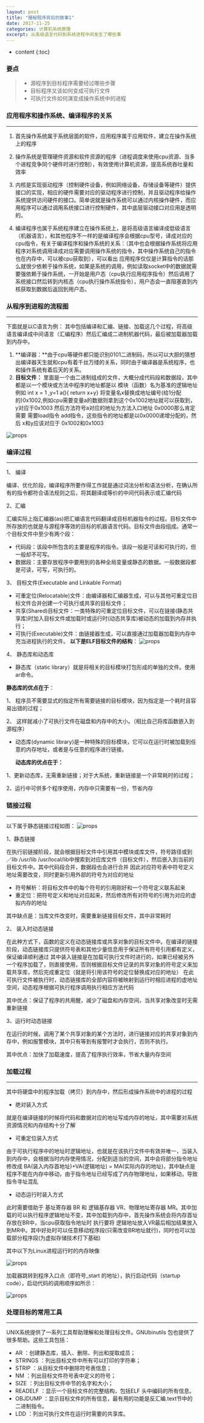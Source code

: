 ```yaml
---
layout: post
title: "揭秘程序背后的故事1"
date: 2017-11-25
categories: 计算机系统原理
excerpt: 从高级语言代码到系统进程中间发生了哪些事
---
```


* content
{:toc}

###   要点
 
>* 源程序到目标程序需要经过哪些步骤
>* 目标程序又该如何变成可执行文件
>* 可执行文件如何演变成操作系统中的进程
 
### 应用程序和操作系统、编译程序的关系 
---
1. 首先操作系统属于系统层面的软件，应用程序属于应用软件，建立在操作系统上的程序


2. 操作系统是管理硬件资源和软件资源的程序（进程调度来使用cpu资源、当多个进程竞争同个硬件时进行控制），有效使用计算机资源，提高系统吞吐量和效率


3. 内核是实现驱动程序（控制硬件设备，例如网络设备，存储设备等硬件）提供接口的实现，相应的硬件需要对应的驱动程序进行控制，并且驱动程序给操作系统提供访问硬件的接口。简单说就是操作系统可以通过内核操作硬件，而应用程序可以通过调用系统接口进行控制硬件，其中底层驱动接口对应用是透明的。 


4. 编译程序也属于系统程序建立在操作系统上，是将高级语言编译成低级语言（机器语言），和其他程序不一样的是编译程序会根据cpu型号，译成对应的cpu指令，有关于编译程序和操作系统的关系：（其中也会根据操作系统将应用程序对系统调用译成对应需要调用操作系统的指令，其中操作系统自己的指令也在内存中，可以被cpu获取到），可以看出 应用程序仅仅是计算指令的话那么就很少依赖于操作系统，如果是系统的调用，例如读取socket中的数据就需要强依赖于操作系统，一开始是用户态（cpu执行应用程序指令）然后调用了系统接口然后转到内核态（cpu执行操作系统指令），用户态会一直阻塞直到内核获取到数据后返回到用户态。
   
### 从程序到进程的流程图
---

下面就是以C语言为例： 其中包括编译和汇编、链接、加载这几个过程，将高级语言编译成中间语言（汇编程序）然后汇编成二进制机器代码，最后被加载器加载到内存中。


1. **编译器：**由于cpu等硬件都只能识别0101二进制码，所以可以大胆的猜想出编译器天生就和cpu有着千丝万缕的关系，同时由于编译器是系统程序，也和操作系统有着后天的关系。
2. **目标文件：** 里面是一个由二进制组成的文件，大概分成代码段和数据段，其中都是以一个模块或方法中程序的地址都是以 模块（函数）名为基准的逻辑地址 例如 int x = 1 ,y=1 a(){ return x+y} 
将变量名x替换成地址编号(给1分配的)0x1002,例如cpu需要变量a的数据则拿到这个0x1002地址就可以获取到，y对应于0x1003 然后方法符号a对应的地址为方法入口地址 0x0000那么肯定需要 需要load指令 add指令，这些指令的地址都是以0x0000递增分配的，然后 x和y应该对应于 0x1002和0x1003
 
![props](http://dymdmy2120.github.io//static/post_image/p-complier-link.jpg)


### 编译过程
---
1、 编译

编译、优化阶段，编译程序所要作得工作就是通过词法分析和语法分析，在确认所有的指令都符合语法规则之后，将其翻译成等价的中间代码表示或汇编代码

2、汇编 

汇编实际上指汇编器(as)把汇编语言代码翻译成目标机器指令的过程。目标文件中所存放的也就是与源程序等效的目标的机器语言代码。目标文件由段组成。通常一个目标文件中至少有两个段：
 
* 代码段：该段中所包含的主要是程序的指令。该段一般是可读和可执行的，但一般却不可写。
* 数据段：主要存放程序中要用到的各种全局变量或静态的数据。一般数据段都是可读，可写，可执行的。

3、 目标文件(Executable and Linkable Format)

* 可重定位(Relocatable)文件：由编译器和汇编器生成，可以与其他可重定位目标文件合并创建一个可执行或共享的目标文件；
* 共享(Shared)目标文件：一类特殊的可重定位目标文件，可以在链接(静态共享库)时加入目标文件或加载时或运行时(动态共享库)被动态的加载到内存并执行；
* 可执行(Executable)文件：由链接器生成，可以直接通过加载器加载到内存中充当进程执行的文件。
**以下是ELF目标文件的结构**：
![props](http://dymdmy2120.github.com//static/post_image/elf.png)
 
4、 静态库和动态库

* 静态库（static library）就是将相关的目标模块打包形成的单独的文件。使用ar命令。
 
 **静态库的优点在于**：

1、 程序员不需要显式的指定所有需要链接的目标模块，因为指定是一个耗时且容易出错的过程；


2、 这样就减小了可执行文件在磁盘和内存中的大小。（相比自己将库函数嵌入到源程序）


* 动态库(dynamic library)是一种特殊的目标模块，它可以在运行时被加载到任意的内存地址，或者是与任意的程序进行链接。
 
   **动态库的优点在于：**
 
1、更新动态库，无需重新链接；对于大系统，重新链接是一个非常耗时的过程；


2、运行中可供多个程序使用，内存中只需要有一份，节省内存

### 链接过程
---
以下属于静态链接过程如图：
![props](http://dymdmy2120.github.io//static/post_image/link.jpg)

1、静态链接

在执行前链接阶段，就会根据目标文件中引用其中模块或库文件，符号路径或到 ／lib /usr/lib /usr/local/lib中搜索到对应库文件（目标文件），然后嵌入到当前的目标文件中。其中代码段合并，数据段也会进行合并 因此对应符号表中符号定义地址需要改变，同时更新引用外部的符号为对应的地址

* 符号解析：将目标文件中的每个符号的引用刚好和一个符号定义联系起来
* 重定位：把符号定义和地址对应起来，然后修改所有对符号的引用为对应的虚拟内存的地址


其中缺点是：当库文件改变时，需要重新链接目标文件，其中非常耗时

2、 装入时动态链接

在此种方式下，函数的定义在动态链接库或共享对象的目标文件中。在编译的链接阶段，动态链接库只提供符号表和其他少量信息用于保证所有符号引用都有定义，保证编译顺利通过
其中装入链接是在加载可执行文件时进行的，如果已经被另外一个程序加载了，则直接使用，否则根据目标文件记录的共享对象的符号定义来加载共享库，然后完成重定位（就是将引用该符号的定位替换成对应的地址）
在此可执行文件被执行时，动态链接库的全部内容将被映射到运行时相应进程的虚地址空间，动态程序根据可执行程序调用执行相应方法代码


其中优点：保证了程序的共用醒，减少了磁盘和内存空间，当共享对象改变时无需重新链接


3、运行时动态链接

在运行的时候，调用了某个共享对象的某个方法时，进行链接对应的共享对象到内存中，例如报警模块，其中只有等到有报警时才会执行，否则不执行。
 
其中优点：加快了加载速度，提高了程序执行效率，节省大量内存空间
 
### 加载过程
---
其中将硬盘中的程序加载（拷贝）到内存中，然后形成操作系统中的进程的过程

* 绝对装入方式

就是在编译链接的时候将代码和数据对应的地址写成内存的地址，其中需要对系统资源情况和内存结构十分了解

* 可重定位装入方式

由于可执行程序中的地址时逻辑地址，也就是在该执行文件中有效并唯一，当装入到内存中，会根据当时内存使用情况，分配到适当的空间，其中会将部分指令地址修改成 BA(装入内存首地址)+VA(逻辑地址) = MA(实际内存的地址)，其中缺点是程序不能在内存中移动，由于指令地址已经写成了内存物理地址，如果移动，导致指令寻址混乱 

* 动态运行时装入方式

此时需要借助于 基址寄存器 BR 和 逻辑基存器 VR、物理地址寄存器 MR。其中加载的可以执行程序逻辑地址不变，其中加载到内存中，首先操作系统会将内存首址存放在BR中，当cpu获取指令地址时 执行要将 逻辑地址放入VR最后相加结果放入到MR中。其中好处时可以任意移动程序段(只需改变BR地址就行)，同时也可以加载部分程序段(为虚拟存储技术打下基础)

其中以下为Linux进程运行时的内存映像

![props](http://dymdmy2120.github.com//static/post_image/memory.png)

加载器跳转到程序入口点（即符号_start 的地址），执行启动代码（startup code），启动代码的调用顺序如所示：
 
![props](http://dymdmy2120.github.io//static/post_image/program-start.png)

### 处理目标的常用工具
---
UNIX系统提供了一系列工具帮助理解和处理目标文件。GNUbinutils 包也提供了很多帮助。这些工具包括：

* AR ：创建静态库，插入、删除、列出和提取成员；
* STRINGS ：列出目标文件中所有可以打印的字符串；
* STRIP ：从目标文件中删除符号表信息；
* NM ：列出目标文件符号表中定义的符号；
* SIZE ：列出目标文件中节的名字和大小；
* READELF ：显示一个目标文件的完整结构，包括ELF 头中编码的所有信息。
* OBJDUMP ：显示目标文件的所有信息，最有用的功能是反汇编.text节中的二进制指令。
* LDD ：列出可执行文件在运行时需要的共享库。


